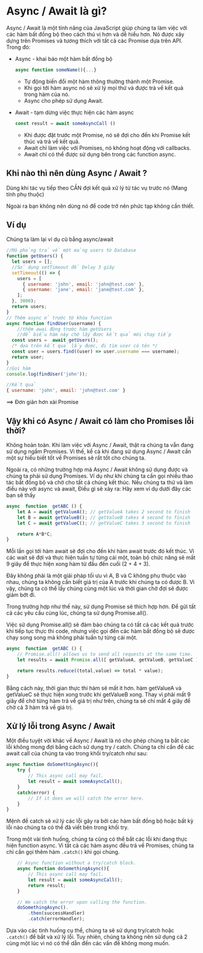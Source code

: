 # Async / Await là gì?

Async / Await là một tính năng của JavaScript giúp chúng ta làm việc với các hàm bất đồng bộ theo cách thú vị hơn và dễ hiểu hơn. Nó được xây dựng trên Promises và tương thích với tất cả các Promise dựa trên API. Trong đó:


- Async - khai báo một hàm bất đồng bộ
    ```js
    async function someName(){...}
    ```

  - Tự động biến đổi một hàm thông thường thành một Promise.
  - Khi gọi tới hàm async nó sẽ xử lý mọi thứ và được trả về kết quả trong hàm của nó.
  - Async cho phép sử dụng Await.
- Await - tạm dừng việc thực hiện các hàm async
    ```js
    const result = await someAsyncCall ()
    ```

  - Khi được đặt trước một Promise, nó sẽ đợi cho đến khi Promise kết thúc và trả về kết quả.
  - Await chỉ làm việc với Promises, nó không hoạt động với callbacks.
  - Await chỉ có thể được sử dụng bên trong các function async.


## Khi nào thì nên dùng Async / Await ?

Dùng khi tác vụ tiếp theo CẦN đợi kết quả xử lý từ tác vụ trước nó (Mang tính phụ thuộc)

Ngoài ra bạn không nên dùng nó để code trở nên phức tạp không cần thiết.

## Ví dụ

Chúng ta làm lại ví dụ cũ bằng async/await

```js
//Mô phỏng trả về một mảng users từ Database
function getUsers() {
  let users = [];
  //Sử dụng setTimeout để Delay 3 giây
  setTimeout(() => {
    users = [
      { username: 'john', email: 'john@test.com' },
      { username: 'jane', email: 'jane@test.com' },
    ];
  }, 3000);
  return users;
}
// Thêm async ở trước từ khóa function
async function findUser(username) {
    //thêm awai đứng trước hàm getUsers 
    //để biểu hàm này chờ lâý được kết quả mới chạy tiếp
  const users =  await getUsers(); 
  /* dựa trên kết quả lấy được, đi tìm user có tên */
  const user = users.find((user) => user.username === username);
  return user;
}
//Gọi hàm 
console.log(findUser('john'));

//Kết quả
{ username: 'john', email: 'john@test.com' }
```

==> Đơn giản hơn xài Promise


## Vậy khi có Async / Await có làm cho Promises lỗi thời?

Không hoàn toàn. Khi làm việc với Async / Await, thật ra chúng ta vẫn đang sử dụng ngầm Promises. Vì thế, kể cả khi đang sử dụng Async / Await cần một sự hiểu biết tốt về Promises sẽ rất tốt cho chúng ta.

Ngoài ra, có những trường hợp mà Async / Await không sử dụng được và chúng ta phải sử dụng Promises. Ví dụ như khi chúng ta cần gọi nhiều thao tác bất đồng bộ và chờ cho tất cả chúng kết thúc. Nếu chúng ta thử và làm điều này với async và await, Điều gì sẽ xảy ra: Hãy xem ví dụ dưới đây các bạn sẽ thấy

```js
async  function  getABC () {
    let A = await getValueA(); // getValueA takes 2 second to finish
    let B = await getValueB(); // getValueB takes 4 second to finish
    let C = await getValueC(); // getValueC takes 3 second to finish

    return A*B*C;
}
```

Mỗi lần gọi tới hàm await sẽ đợi cho đến khi hàm await trước đó kết thúc. Vì các wait sẽ đợi và thực hiện tuần tự từng cái một, toàn bộ chức năng sẽ mất 9 giây để thực hiện xong hàm từ đầu đến cuối (2 + 4 + 3).

Đây không phải là một giải pháp tối ưu vì A, B và C không phụ thuộc vào nhau, chúng ta không cần biết giá trị của A trước khi chúng ta có được B. Vì vậy, chúng ta có thể lấy chúng cùng một lúc và thời gian chờ đợi sẽ được giảm bớt đi.

Trong trường hợp như thế này, sử dụng Promise sẽ thích hợp hơn. Để gửi tất cả các yêu cầu cùng lúc, chúng ta sử dụng Promise.all(). 

Việc sử dụng Promise.all() sẽ đảm bảo chúng ta có tất cả các kết quả trước khi tiếp tục thực thi code, nhưng việc gọi đến các hàm bất đồng bộ sẽ được chạy song song mà không phải tuần tự từng cái một.

```js
async  function  getABC () {
    // Promise.all() allows us to send all requests at the same time. 
    let results = await Promise.all([ getValueA, getValueB, getValueC ]); 

    return results.reduce((total,value) => total * value);
}
```

Bằng cách này, thời gian thực thi hàm sẽ mất it hơn. hàm getValueA và getValueC sẽ thực hiện xong trước khi getValueB xong. Thay vì phải mất 9 giây để chờ từng hàm trả về giá trị như trên, chúng ta sẽ chỉ mất 4 giây để chờ cả 3 hàm trả về giá trị.

## Xử lý lỗi trong Async / Await

Một điều tuyệt vời khác về Async / Await là nó cho phép chúng ta bắt các lỗi không mong đợi bằng cách sử dụng try / catch. Chúng ta chỉ cần để các await call của chúng ta vào trong khối try/catch như sau:

```js
async function doSomethingAsync(){
    try {
        // This async call may fail.
        let result = await someAsyncCall();
    }
    catch(error) {
        // If it does we will catch the error here.
    }  
}
```

Mệnh đề catch sẽ xử lý các lỗi gây ra bởi các hàm bất đồng bộ hoặc bất kỳ lỗi nào chúng ta có thể đã viết bên trong khối try.

Trong một vài tình huống, chúng ta cũng có thể bắt các lỗi khi đang thực hiện function async. Vì tất cả các hàm async đều trả về Promises, chúng ta chỉ cần gọi thêm hàm `.catch()` khi gọi chúng.
```js
    // Async function without a try/catch block.
    async function doSomethingAsync(){
        // This async call may fail.
        let result = await someAsyncCall();
        return result;  
    }

    // We catch the error upon calling the function.
    doSomethingAsync().
        .then(successHandler)
        .catch(errorHandler);
```
Dựa vào các tình huống cụ thể, chúng ta sẽ sử dụng try/catch hoặc `.catch()` để bắt và xử lý lỗi. Tuy nhiên, chúng ta không nên sử dụng cả 2 cùng một lúc vì nó có thể dẫn đến các vấn đề không mong muốn.
